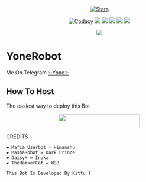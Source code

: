 <p align="center">
    <a href="https://github.com/MickeyxD/IzumiRobot/stargazers"><img src="https://img.shields.io/github/stars/MickeyxD/IzumiRobot?label=Stars&style=flat-square&logo=github&color=F10070" alt="Stars" /></a>
</p>
<p align="center">
    <a href="https://app.codacy.com/manual/MickeyxD/IzumiRobot/dashboard"> <img src="https://img.shields.io/codacy/grade/4d58f2a402b54aed8a7d95f7add45a81?color=brightgreen&logo=codacy&logoColor=green&style=for-the-badge" alt="Codacy" /></a>
    <a href="https://github.com/MickeyxD/IzumiRobot"> <img src="https://img.shields.io/github/repo-size/MickeyxD/IzumiRobot?color=orange&logo=github&logoColor=green&style=for-the-badge" /></a>
    <a href="https://github.com/MickeyxD/IzumiRobot/commits/prince"> <img src="https://img.shields.io/github/last-commit/MickeyxD/IzumiRobot?color=blue&logo=github&logoColor=green&style=for-the-badge" /></a>
    <a href="https://github.com/MickeyxD/IzumiRobot/issues"> <img src="https://img.shields.io/github/issues/MickeyxD/IzumiRobot?color=blueviolet&logo=github&logoColor=green&style=for-the-badge" /></a>
    <a href="https://github.com/MickeyxD/IzumiRobot/network/members"> <img src="https://img.shields.io/github/forks/MickeyxD/IzumiRobot?color=red&logo=github&logoColor=green&style=for-the-badge" /></a>  
    <a href="https://pypi.org/project/Telethon/"> <img src="https://img.shields.io/pypi/v/telethon?color=yellow&label=telethon&logo=python&logoColor=green&style=for-the-badge" /></a>
</p>

<p align="center">
  <img src="https://telegra.ph/file/7e61fe06a9c02747249c4.jpg">
</p>

# YoneRobot
Me On Telegram [✨Yone✨](https://t.me/Yone_Robot)

## How To Host
The easiest way to deploy this Bot
<p align="center"><a href="https://heroku.com/deploy?template=https://github.com/MickeyxD/IzumiRobot"> <img src="https://img.shields.io/badge/Deploy%20To%20Heroku-black?style=for-the-badge&logo=heroku" width="220" height="38.45"/></a></p>
 
CREDITS
```
❤️ Mafia Userbot - Himanshu
❤️ MashaRobot = Dark Prince 
❤️ DaisyX = Inuka
❤️ TheHamkerCat = WBB

This Bot Is Developed By Kittu ! 




```

